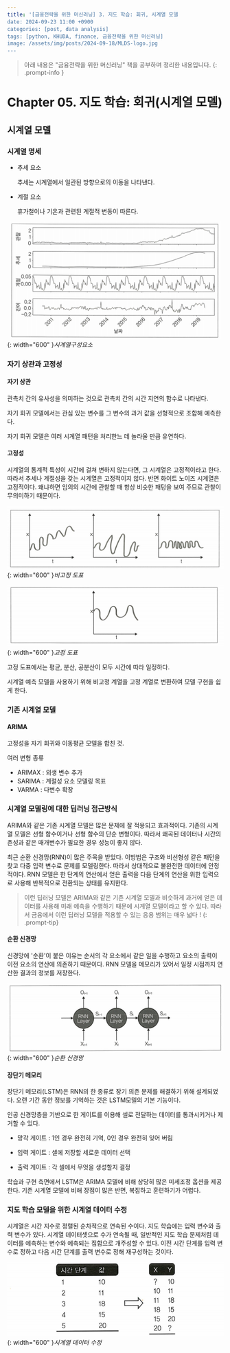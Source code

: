 ```yaml
---
title: '[금융전략을 위한 머신러닝] 3. 지도 학습: 회귀, 시계열 모델
date: 2024-09-23 11:00 +0900
categories: [post, data analysis]
tags: [python, KHUDA, finance, 금융전략을 위한 머신러닝]
image: /assets/img/posts/2024-09-18/MLDS-logo.jpg
---
```



> 아래 내용은 "금융전략을 위한 머신러닝" 책을 공부하며 정리한 내용입니다. 
{: .prompt-info }

# Chapter 05. 지도 학습: 회귀(시계열 모델)

## 시계열 모델

### 시계열 명세

- 추세 요소
  
    추세는 시계열에서 일관된 방향으로의 이동을 나타낸다.

- 계절 요소
  
    휴가철이나 기온과 관련된 계절적 변동이 따른다.

![시계열구성요소](/assets/img/posts/2024-09-23/시계열구성요소.png){: width="600" }_시계열구성요소_

### 자기 상관과 고정성

#### 자기 상관
  
관측치 간의 유사성을 의미하는 것으로 관측치 간의 시간 지연의 함수로 나타낸다.

자기 회귀 모델에서는 관심 있는 변수를 그 변수의 과거 값을 선형적으로 조합해 예측한다.

자기 회귀 모델은 여러 시계열 패턴을 처리한느 데 놀라울 만큼 유연하다.

#### 고정성
 
시계열의 통계적 특성이 시간에 걸쳐 변하지 않는다면, 그 시계열은 고정적이라고 한다. 따라서 추세나 계절성을 갖는 시계열은 고정적이지 않다. 반면 화이트 노이즈 시계열은 고정적이다. 왜냐하면 임의의 시간에 관찰할 때 항상 비슷한 패텅을 보여 주므로 관찰이 무의미하기 때문이다.

![비고정도표](/assets/img/posts/2024-09-23/비고정도표.png){: width="600" }_비고정 도표_


![고정도표](/assets/img/posts/2024-09-23/고정도표.png){: width="600" }_고정 도표_

고정 도표에서는 평균, 분산, 공분산이 모두 시간에 따라 일정하다.

시계열 예측 모델을 사용하기 위해 비고정 계열을 고정 계열로 변환하여 모델 구현을 쉽게 한다.

### 기존 시계열 모델

#### ARIMA

고정성을 자기 회귀와 이동평균 모델을 합친 것.

여러 변형 종류

- ARIMAX : 외생 변수 추가
- SARIMA : 계절성 요소 모델링 목표
- VARMA : 다변수 확장

### 시계열 모델링에 대한 딥러닝 접근방식

ARIMA와 같은 기존 시계열 모델은 많은 문제에 잘 적용되고 효과적이다. 기존의 시계열 모델은 선형 함수이거나 선형 함수의 단순 변형이다. 따라서 왜곡된 데이터나 시간의존성과 같은 매개변수가 필요한 경우 성능이 좋지 않다.

최근 순환 신경망(RNN)이 많은 주목을 받았다. 이방법은 구조와 비선형성 같은 패턴을 찾고 다중 입력 변수로 문제를 모델링한다. 따라서 상대적으로 불완전한 데이터에 안정적이다. RNN 모델은 한 단계의 연산에서 얻은 출력을 다음 단계의 연산을 위한 입력으로 사용해 반복적으로 전환되는 상태를 유지한다. 

>이런 딥러닝 모델은 ARIMA와 같은 기존 시계열 모델과 비슷하게 과거에 얻은 데이터를 사용해 미래 예측을 수행하기 때문에 시계열 모델이라고 할 수 있다. 따라서 금융에서 이런 딥러닝 모델을 적용할 수 있는 응용 범위는 매우 넓다 !
{: .prompt-tip}

#### 순환 신경망

신경망에 '순환'이 붙은 이유는 순서의 각 요소에서 같은 일을 수행하고 요소의 출력이 이전 요소의 연산에 의존하기 때문이다. RNN 모델을 메모리가 있어서 일정 시점까지 연산한 결과의 정보를 저장한다.

![순환신경망](/assets/img/posts/2024-09-23/순환신경망.png){: width="600" }_순환 신경망_

#### 장단기 메모리

장단기 메모리(LSTM)은 RNN의 한 종류로 장기 의존 문제를 해결하기 위해 설계되었다. 오랜 기간 동안 정보를 기억하는 것은 LSTM모델의 기본 기능이다.

인공 신경망층을 기반으로 한 게이트를 이용해 셀로 전달하는 데이터를 통과시키거나 제거할 수 있다.

- 망각 게이트 : 1인 경우 완전히 기억, 0인 경우 완전히 잊어 버림
  
- 입력 게이트 : 셀에 저장할 세로운 데이터 선택
  
- 출력 게이트 : 각 셀에서 무엇을 생성할지 결정

학습과 구현 측면에서 LSTM은 ARIMA 모델에 비해 상당히 많은 미세조정 옵션을 제공한다. 기존 시계열 모델에 비해 장점이 많은 반면, 복잡하고 훈련하기가 어렵다.

### 지도 학습 모델을 위한 시계열 데이터 수정

시계열은 시간 지수로 정렬된 순차적으로 연속된 수이다. 지도 학습에는 입력 변수와 출력 변수가 있다. 시계열 데이터셋으로 수가 연속될 때, 일반적인 지도 학습 문제처럼 데이터를 예측하는 변수와 예측되는 집합으로 개주성할 수 있다. 이전 시간 단계를 입력 변수로 정하고 다음 시간 단계를 출력 변수로 정해 재구성하는 것이다. 

![시계열데이터수정](/assets/img/posts/2024-09-23/시계열데이터수정.png){: width="600" }_시계열 데이터 수정_




